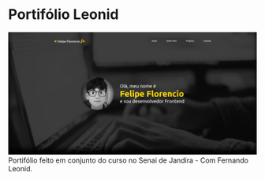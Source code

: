 # Portifólio Leonid
![](./img/screenshot.png)
Portifólio feito em conjunto do curso no Senai de Jandira - Com Fernando Leonid.

